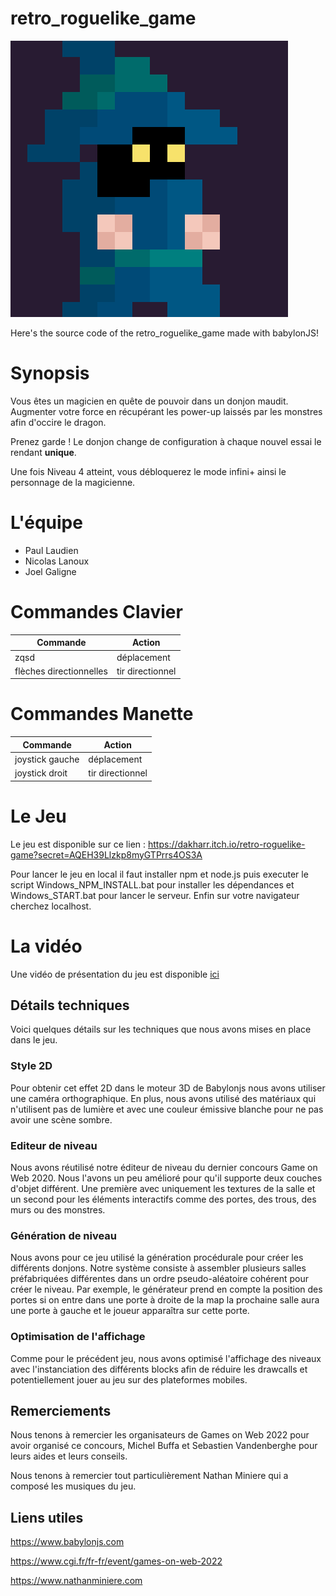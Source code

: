 # retro_roguelike_game

![retro_logo](itch/screen1.png)

Here's the source code of the retro_roguelike_game made with babylonJS!

# Synopsis

Vous êtes un magicien en quête de pouvoir dans un donjon maudit. Augmenter votre force en récupérant les power-up laissés par les monstres afin d'occire le dragon.

Prenez garde ! Le donjon change de configuration à chaque nouvel essai le rendant **unique**.

Une fois Niveau 4 atteint, vous débloquerez le mode infini+ ainsi le personnage de la magicienne.

# L'équipe

- Paul Laudien
- Nicolas Lanoux
- Joel Galigne

# Commandes Clavier

Commande | Action
--------- | ----------
zqsd | déplacement
flèches directionnelles | tir directionnel

# Commandes Manette

Commande | Action
--------- | ----------
joystick gauche | déplacement
joystick droit | tir directionnel

# Le Jeu

Le jeu est disponible sur ce lien : https://dakharr.itch.io/retro-roguelike-game?secret=AQEH39Llzkp8myGTPrrs4OS3A

Pour lancer le jeu en local il faut installer npm et node.js puis executer le script Windows_NPM_INSTALL.bat pour installer les dépendances et Windows_START.bat pour lancer le serveur. Enfin sur votre navigateur cherchez localhost.

# La vidéo

Une vidéo de présentation du jeu est disponible [ici](https://youtu.be/lS7iS2G8shg)

## Détails techniques

Voici quelques détails sur les techniques que nous avons mises en place dans le jeu.

### Style 2D

Pour obtenir cet effet 2D dans le moteur 3D de Babylonjs nous avons utiliser une caméra orthographique. En plus, nous avons utilisé des matériaux qui n'utilisent pas de lumière et avec une couleur émissive blanche pour ne pas avoir une scène sombre.

### Editeur de niveau

Nous avons réutilisé notre éditeur de niveau du dernier concours Game on Web 2020. Nous l'avons un peu amélioré pour qu'il supporte deux couches d'objet différent. Une première avec uniquement les textures de la salle et un second pour les éléments interactifs comme des portes, des trous, des murs ou des monstres.

### Génération de niveau

Nous avons pour ce jeu utilisé la génération procédurale pour créer les différents donjons. Notre système consiste à assembler plusieurs salles préfabriquées différentes dans un ordre pseudo-aléatoire cohérent pour créer le niveau. Par exemple, le générateur prend en compte la position des portes si on entre dans une porte à droite de la map la prochaine salle aura une porte à gauche et le joueur apparaîtra sur cette porte.

### Optimisation de l'affichage

Comme pour le précédent jeu, nous avons optimisé l'affichage des niveaux avec l'instanciation des différents blocks afin de réduire les drawcalls et potentiellement jouer au jeu sur des plateformes mobiles.

## Remerciements

Nous tenons à remercier les organisateurs de Games on Web 2022 pour avoir organisé ce concours, Michel Buffa et Sebastien Vandenberghe pour leurs aides et leurs conseils.

Nous tenons à remercier tout particulièrement Nathan Miniere qui a composé les musiques du jeu.


## Liens utiles

https://www.babylonjs.com

https://www.cgi.fr/fr-fr/event/games-on-web-2022

https://www.nathanminiere.com
